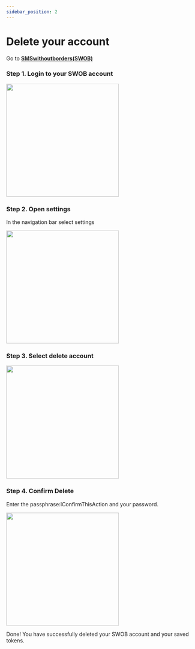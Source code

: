 ```yaml
---
sidebar_position: 2
---
```


# Delete your account

Go to [**SMSwithoutborders(SWOB)**](https://smswithoutborders.com)

### Step 1. Login to your SWOB account

<img src="/img/login.PNG" width="300px" />

### Step 2. Open settings

In the navigation bar select settings

<img src="/img/openSettings.jpeg" width="300px" />

### Step 3. Select delete account

<img src="/img/settingsDelete.PNG" width="300px" />

### Step 4. Confirm Delete

Enter the passphrase:IConfirmThisAction and your password.

<img src="/img/approveDelete.PNG" width="300px" />

Done! You have successfully deleted your SWOB account and your saved tokens.
